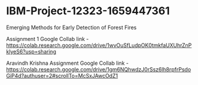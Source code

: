 # IBM-Project-12323-1659447361
Emerging Methods for Early Detection of Forest Fires

Assignment 1 Google Collab link - https://colab.research.google.com/drive/1wvOuSfLudpOK0tmkfaUXUhrZnPklyeS6?usp=sharing

Aravindh Krishna Assignment Google Collab link - https://colab.research.google.com/drive/1gm6NQhwdzJ0rSsz6lh8rpfrPsdoGiP4d?authuser=2#scrollTo=McSxJAwcOdZ1

